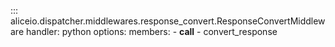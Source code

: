 ::: aliceio.dispatcher.middlewares.response_convert.ResponseConvertMiddleware
    handler: python
    options:
      members:
        - __call__
        - convert_response
